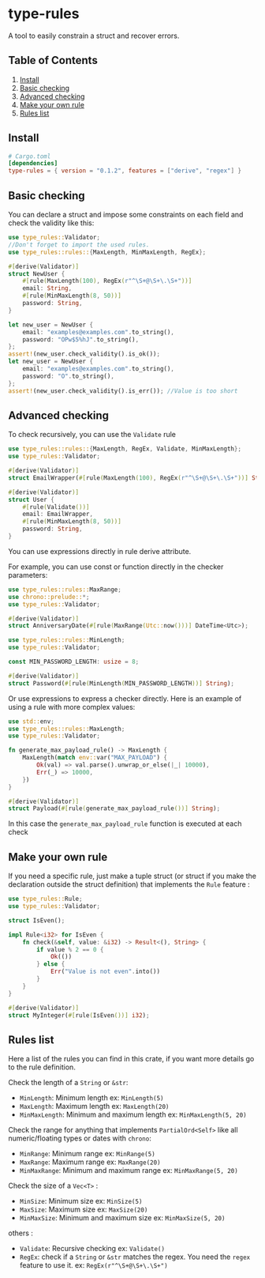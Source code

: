 # type-rules

A tool to easily constrain a struct and recover errors.

## Table of Contents

1. [Install](#install)
2. [Basic checking](#basic-checking)
3. [Advanced checking](#advanced-checking)
4. [Make your own rule](#make-your-own-rule)
5. [Rules list](#rules-list)

## Install
```toml
# Cargo.toml
[dependencies]
type-rules = { version = "0.1.2", features = ["derive", "regex"] }
```

## Basic checking

You can declare a struct and impose some constraints on each field 
and check the validity like this:
```rust
use type_rules::Validator;
//Don't forget to import the used rules.
use type_rules::rules::{MaxLength, MinMaxLength, RegEx};

#[derive(Validator)]
struct NewUser {
    #[rule(MaxLength(100), RegEx(r"^\S+@\S+\.\S+"))]
    email: String,
    #[rule(MinMaxLength(8, 50))]
    password: String,
}

let new_user = NewUser {
    email: "examples@examples.com".to_string(),
    password: "OPw$5%hJ".to_string(),
};
assert!(new_user.check_validity().is_ok());
let new_user = NewUser {
    email: "examples@examples.com".to_string(),
    password: "O".to_string(),
};
assert!(new_user.check_validity().is_err()); //Value is too short
```

## Advanced checking

To check recursively, you can use the `Validate` rule

```rust
use type_rules::rules::{MaxLength, RegEx, Validate, MinMaxLength};
use type_rules::Validator;

#[derive(Validator)]
struct EmailWrapper(#[rule(MaxLength(100), RegEx(r"^\S+@\S+\.\S+"))] String);

#[derive(Validator)]
struct User {
    #[rule(Validate())]
    email: EmailWrapper,
    #[rule(MinMaxLength(8, 50))]
    password: String,
}
```

You can use expressions directly in rule derive attribute.

For example, you can use const or function directly in the checker parameters:

```rust
use type_rules::rules::MaxRange;
use chrono::prelude::*;
use type_rules::Validator;

#[derive(Validator)]
struct AnniversaryDate(#[rule(MaxRange(Utc::now()))] DateTime<Utc>);
```
```rust
use type_rules::rules::MinLength;
use type_rules::Validator;

const MIN_PASSWORD_LENGTH: usize = 8;

#[derive(Validator)]
struct Password(#[rule(MinLength(MIN_PASSWORD_LENGTH))] String);
```

Or use expressions to express a checker directly.
Here is an example of using a rule with more complex values:

```rust
use std::env;
use type_rules::rules::MaxLength;
use type_rules::Validator;

fn generate_max_payload_rule() -> MaxLength {
    MaxLength(match env::var("MAX_PAYLOAD") {
        Ok(val) => val.parse().unwrap_or_else(|_| 10000),
        Err(_) => 10000,
    })
}

#[derive(Validator)]
struct Payload(#[rule(generate_max_payload_rule())] String);
```

In this case the `generate_max_payload_rule` function is executed at each check

## Make your own rule

If you need a specific rule, just make a tuple struct (or struct if you make the declaration outside the struct definition)
that implements the `Rule` feature :

```rust
use type_rules::Rule;
use type_rules::Validator;

struct IsEven();

impl Rule<i32> for IsEven {
    fn check(&self, value: &i32) -> Result<(), String> {
        if value % 2 == 0 {
            Ok(())
        } else {
            Err("Value is not even".into())
        }
    }
}

#[derive(Validator)]
struct MyInteger(#[rule(IsEven())] i32);
```

## Rules list

Here a list of the rules you can find in this crate, 
if you want more details go to the rule definition.

Check the length of a `String` or `&str`:
- `MinLength`: Minimum length ex: `MinLength(5)`
- `MaxLength`: Maximum length ex: `MaxLength(20)`
- `MinMaxLength`: Minimum and maximum length ex: `MinMaxLength(5, 20)`

Check the range for anything that implements `PartialOrd<Self>` like all numeric/floating types
or dates with `chrono`:
- `MinRange`: Minimum range ex: `MinRange(5)`
- `MaxRange`: Maximum range ex: `MaxRange(20)`
- `MinMaxRange`: Minimum and maximum range ex: `MinMaxRange(5, 20)`

Check the size of a `Vec<T>` :
- `MinSize`: Minimum size ex: `MinSize(5)`
- `MaxSize`: Maximum size ex: `MaxSize(20)`
- `MinMaxSize`: Minimum and maximum size ex: `MinMaxSize(5, 20)`

others :

- `Validate`: Recursive checking ex: `Validate()`
- `RegEx`: check if a `String` or `&str` matches the regex. 
  You need the `regex` feature to use it.
  ex: `RegEx(r"^\S+@\S+\.\S+")`
